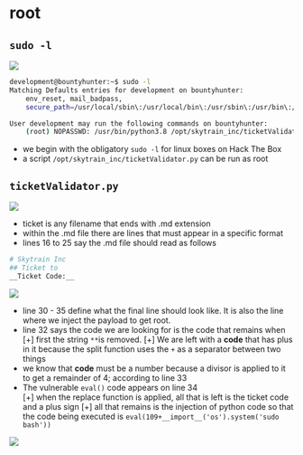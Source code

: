 # root
## ```sudo -l```


![](BountyHunter.HTB-11.png)

````bash
development@bountyhunter:~$ sudo -l
Matching Defaults entries for development on bountyhunter:
    env_reset, mail_badpass,
    secure_path=/usr/local/sbin\:/usr/local/bin\:/usr/sbin\:/usr/bin\:/sbin\:/bin\:/snap/bin

User development may run the following commands on bountyhunter:
    (root) NOPASSWD: /usr/bin/python3.8 /opt/skytrain_inc/ticketValidator.py
````

- we begin with the obligatory ```sudo -l``` for linux boxes on Hack The Box
- a script  ```/opt/skytrain_inc/ticketValidator.py``` can be run as root

## ```ticketValidator.py```

![](BountyHunter.HTB-12.png)
- ticket is any filename that ends with .md extension
- within the .md file there are lines that must appear in a specific format
- lines 16 to 25 say the .md file should read as follows

````bash
# Skytrain Inc
## Ticket to 
__Ticket Code:__
````


![](BountyHunter.HTB-13.png)
- line 30 - 35 define what the final line should look like. It is also the line where we inject the payload to get root.
- line 32 says the code we are looking for is the code that remains when<br>
[+] first the string ``**``is removed. 
[+] We are left with a <b>code</b> that has plus in it because the split function uses the ``+`` as a separator between two things
- we know that <b>code</b> must be a number because a divisor is applied to it to get a remainder of 4; according to line 33
- The vulnerable ``eval()`` code appears on line 34<br>[+] when the replace function is applied, all that is left is the ticket code and a plus sign
[+] all that remains is the injection of python code so that the code being executed is ``eval(109+__import__('os').system('sudo bash'))``

![](BountyHunter.HTB-14.gif)